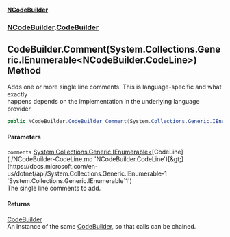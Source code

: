#### [NCodeBuilder](./index.md 'index')
### [NCodeBuilder](./NCodeBuilder.md 'NCodeBuilder').[CodeBuilder](./NCodeBuilder-CodeBuilder.md 'NCodeBuilder.CodeBuilder')
## CodeBuilder.Comment(System.Collections.Generic.IEnumerable&lt;NCodeBuilder.CodeLine&gt;) Method
Adds one or more single line comments. This is language-specific and what exactly  
happens depends on the implementation in the underlying language provider.  
```csharp
public NCodeBuilder.CodeBuilder Comment(System.Collections.Generic.IEnumerable<NCodeBuilder.CodeLine> comments);
```
#### Parameters
<a name='NCodeBuilder-CodeBuilder-Comment(System-Collections-Generic-IEnumerable-NCodeBuilder-CodeLine-)-comments'></a>
`comments` [System.Collections.Generic.IEnumerable&lt;](https://docs.microsoft.com/en-us/dotnet/api/System.Collections.Generic.IEnumerable-1 'System.Collections.Generic.IEnumerable`1')[CodeLine](./NCodeBuilder-CodeLine.md 'NCodeBuilder.CodeLine')[&gt;](https://docs.microsoft.com/en-us/dotnet/api/System.Collections.Generic.IEnumerable-1 'System.Collections.Generic.IEnumerable`1')  
The single line comments to add.  
  
#### Returns
[CodeBuilder](./NCodeBuilder-CodeBuilder.md 'NCodeBuilder.CodeBuilder')  
An instance of the same [CodeBuilder](./NCodeBuilder-CodeBuilder.md 'NCodeBuilder.CodeBuilder'), so that calls can be chained.  
